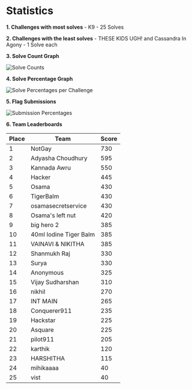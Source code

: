 # Statistics

**1. Challenges with most solves** - K9 - 25 Solves

**2. Challenges with the least solves** - THESE KIDS UGH! and Cassandra In Agony - 1 Solve each

**3. Solve Count Graph**

![Solve Counts](https://github.com/user-attachments/assets/e03bafb8-bb4d-4d5f-bcc4-3a5444f8c030)

**4. Solve Percentage Graph**

![Solve Percentages per Challenge](https://github.com/user-attachments/assets/c0b28d0d-efb8-43f6-80eb-b5b33db306c5)

**5. Flag Submissions**

![Submission Percentages](https://github.com/user-attachments/assets/17dfb96c-802c-4519-8769-4abe4c8de14f)

**6. Team Leaderboards**

| Place | Team                          | Score |
|-------|-------------------------------|-------|
| 1     | NotGay                        | 730   |
| 2     | Adyasha Choudhury             | 595   |
| 3     | Kannada Awru                  | 550   |
| 4     | Hacker                        | 445   |
| 5     | Osama                         | 430   |
| 6     | TigerBalm                     | 430   |
| 7     | osamasecretservice            | 430   |
| 8     | Osama's left nut              | 420   |
| 9     | big hero 2                    | 385   |
| 10    | 40ml Iodine Tiger Balm        | 385   |
| 11    | VAINAVI & NIKITHA             | 385   |
| 12    | Shanmukh Raj                  | 330   |
| 13    | Surya | 330   |
| 14    | Anonymous                     | 325   |
| 15    | Vijay Sudharshan              | 310   |
| 16    | nikhil              | 270   |
| 17    | INT MAIN                      | 265   |
| 18    | Conquerer911                  | 235   |
| 19    | Hackstar                      | 225   |
| 20    | Asquare                       | 225   |
| 21    | pilot911                      | 205   |
| 22    | karthik                       | 120   |
| 23    | HARSHITHA                     | 115   |
| 24    | mihikaaaa                     | 40    |
| 25    | vist                          | 40    |


